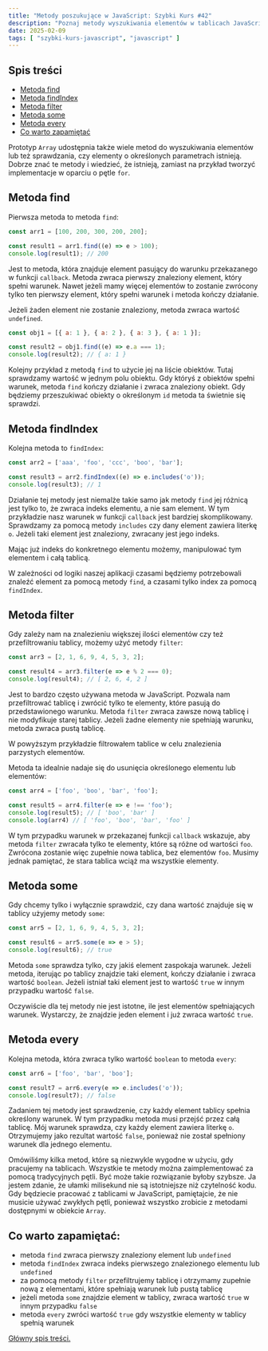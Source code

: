 ```yaml
---
title: "Metody poszukujące w JavaScript: Szybki Kurs #42"
description: "Poznaj metody wyszukiwania elementów w tablicach JavaScript: find, findIndex, filter, some, every."
date: 2025-02-09
tags: [ "szybki-kurs-javascript", "javascript" ]
---
```


## Spis treści
* [Metoda find](#metoda-find)
* [Metoda findIndex](#metoda-findindex)
* [Metoda filter](#metoda-filter)
* [Metoda some](#metoda-some)
* [Metoda every](#metoda-every)
* [Co warto zapamiętać](#co-warto-zapamietac)

Prototyp `Array` udostępnia także wiele metod do wyszukiwania elementów lub też sprawdzania, czy elementy o określonych parametrach istnieją. Dobrze znać te metody i wiedzieć, że istnieją, zamiast na przykład tworzyć implementacje w oparciu o pętle `for`.

## <span id="metoda-find">Metoda find</span>

Pierwsza metoda to metoda `find`:

```js
const arr1 = [100, 200, 300, 200, 200];

const result1 = arr1.find((e) => e > 100);
console.log(result1); // 200
```

Jest to metoda, która znajduje element pasujący do warunku przekazanego w funkcji `callback`. Metoda zwraca pierwszy znaleziony element, który spełni warunek. Nawet jeżeli mamy więcej elementów to zostanie zwrócony tylko ten pierwszy element, który spełni warunek i metoda kończy działanie.

Jeżeli żaden element nie zostanie znaleziony, metoda zwraca wartość `undefined`.

```js
const obj1 = [{ a: 1 }, { a: 2 }, { a: 3 }, { a: 1 }];

const result2 = obj1.find((e) => e.a === 1);
console.log(result2); // { a: 1 }
```

Kolejny przykład z metodą `find` to użycie jej na liście obiektów. Tutaj sprawdzamy wartość w jednym polu obiektu. Gdy któryś z obiektów spełni warunek, metoda `find` kończy działanie i zwraca znaleziony obiekt. Gdy będziemy przeszukiwać obiekty o określonym `id` metoda ta świetnie się sprawdzi.

## <span id="metoda-findindex">Metoda findIndex</span>

Kolejna metoda to `findIndex`:

```js
const arr2 = ['aaa', 'foo', 'ccc', 'boo', 'bar'];

const result3 = arr2.findIndex((e) => e.includes('o'));
console.log(result3); // 1
```

Działanie tej metody jest niemalże takie samo jak metody `find` jej różnicą jest tylko to, że zwraca indeks elementu, a nie sam element. W tym przykładzie nasz warunek w funkcji `callback` jest bardziej skomplikowany. Sprawdzamy za pomocą metody `includes` czy dany element zawiera literkę `o`.
Jeżeli taki element jest znaleziony, zwracany jest jego indeks.

Mając już indeks do konkretnego elementu możemy, manipulować tym elementem i całą tablicą.

W zależności od logiki naszej aplikacji czasami będziemy potrzebowali znaleźć element za pomocą metody `find`, a czasami tylko index za pomocą `findIndex`.

## <span id="metoda-filter">Metoda filter</span>

Gdy zależy nam na znalezieniu większej ilości elementów czy też przefiltrowaniu tablicy, możemy użyć metody `filter`:

```js
const arr3 = [2, 1, 6, 9, 4, 5, 3, 2];

const result4 = arr3.filter(e => e % 2 === 0);
console.log(result4); // [ 2, 6, 4, 2 ]
```

Jest to bardzo często używana metoda w JavaScript. Pozwala nam przefiltrować tablicę i zwrócić tylko te elementy, które pasują do przedstawionego warunku. Metoda `filter` zwraca zawsze nową tablicę i nie modyfikuje starej tablicy. Jeżeli żadne elementy nie spełniają warunku, metoda zwraca pustą
tablicę.

W powyższym przykładzie filtrowałem tablice w celu znalezienia parzystych elementów.

Metoda ta idealnie nadaje się do usunięcia określonego elementu lub elementów:

```js
const arr4 = ['foo', 'boo', 'bar', 'foo'];

const result5 = arr4.filter(e => e !== 'foo');
console.log(result5); // [ 'boo', 'bar' ]
console.log(arr4) // [ 'foo', 'boo', 'bar', 'foo' ]
```

W tym przypadku warunek w przekazanej funkcji `callback` wskazuje, aby metoda `filter` zwracała tylko te elementy, które są różne od wartości `foo`. Zwrócona zostanie więc zupełnie nowa tablica, bez elementów `foo`. Musimy jednak pamiętać, że stara tablica wciąż ma wszystkie elementy.

## <span id="metoda-some">Metoda some</span>

Gdy chcemy tylko i wyłącznie sprawdzić, czy dana wartość znajduje się w tablicy użyjemy metody `some`:

```js
const arr5 = [2, 1, 6, 9, 4, 5, 3, 2];

const result6 = arr5.some(e => e > 5);
console.log(result6); // true
```

Metoda `some` sprawdza tylko, czy jakiś element zaspokaja warunek. Jeżeli metoda, iterując po tablicy znajdzie taki element, kończy działanie i zwraca wartość `boolean`. Jeżeli istniał taki element jest to wartość `true` w innym przypadku wartość `false`.

Oczywiście dla tej metody nie jest istotne, ile jest elementów spełniających warunek. Wystarczy, że znajdzie jeden element i już zwraca wartość `true`.

## <span id="metoda-every">Metoda every</span>

Kolejna metoda, która zwraca tylko wartość `boolean` to metoda `every`:

```js
const arr6 = ['foo', 'bar', 'boo'];

const result7 = arr6.every(e => e.includes('o'));
console.log(result7); // false
```

Zadaniem tej metody jest sprawdzenie, czy każdy element tablicy spełnia określony warunek. W tym przypadku metoda musi przejść przez całą tablicę. Mój warunek sprawdza, czy każdy element zawiera literkę `o`. Otrzymujemy jako rezultat wartość `false`, ponieważ nie został spełniony warunek dla jednego
elementu.

Omówiliśmy kilka metod, które są niezwykle wygodne w użyciu, gdy pracujemy na tablicach. Wszystkie te metody można zaimplementować za pomocą tradycyjnych pętli. Być może takie rozwiązanie byłoby szybsze. Ja jestem zdanie, że ułamki milisekund nie są istotniejsze niż czytelność kodu. Gdy będziecie
pracować z tablicami w JavaScript, pamiętajcie, że nie musicie używać zwykłych pętli, ponieważ wszystko zrobicie z metodami dostępnymi w obiekcie `Array`.

## <span id="co-warto-zapamietac">Co warto zapamiętać</span>:

- metoda `find` zwraca pierwszy znaleziony element lub `undefined`
- metoda `findIndex` zwraca indeks pierwszego znalezionego elementu lub `undefined`
- za pomocą metody `filter` przefiltrujemy tablicę i otrzymamy zupełnie nową z elementami, które spełniają warunek lub pustą tablicę
- jeżeli metoda `some` znajdzie element w tablicy, zwraca wartość `true` w innym przypadku `false`
- metoda `every` zwróci wartość `true` gdy wszystkie elementy w tablicy spełnią warunek

[Główny spis treści.](https://zacznijprogramowac.net/szybki-kurs-javascript/spis-tresci/)